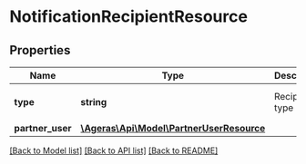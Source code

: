 # NotificationRecipientResource

## Properties
Name | Type | Description | Notes
------------ | ------------- | ------------- | -------------
**type** | **string** | Recipient type | [optional] [default to 'unknown']
**partner_user** | [**\Ageras\Api\Model\PartnerUserResource**](PartnerUserResource.md) |  | [optional] 

[[Back to Model list]](../README.md#documentation-for-models) [[Back to API list]](../README.md#documentation-for-api-endpoints) [[Back to README]](../README.md)


